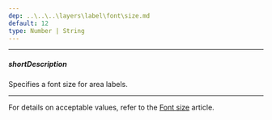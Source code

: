 ```yaml
---
dep: ..\..\..\layers\label\font\size.md
default: 12
type: Number | String
---
```

---
##### shortDescription
Specifies a font size for area labels.

---
For details on acceptable values, refer to the [Font size](https://www.w3.org/TR/CSS21/fonts.html#propdef-font-size) article.